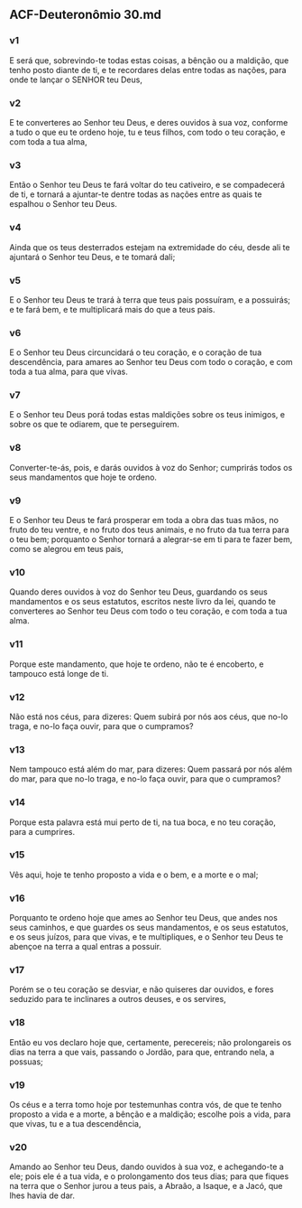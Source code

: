 ## ACF-Deuteronômio 30.md
### v1
 E será que, sobrevindo-te todas estas coisas, a bênção ou a maldição, que tenho posto diante de ti, e te recordares delas entre todas as nações, para onde te lançar o SENHOR teu Deus,
### v2
 E te converteres ao Senhor teu Deus, e deres ouvidos à sua voz, conforme a tudo o que eu te ordeno hoje, tu e teus filhos, com todo o teu coração, e com toda a tua alma,
### v3
 Então o Senhor teu Deus te fará voltar do teu cativeiro, e se compadecerá de ti, e tornará a ajuntar-te dentre todas as nações entre as quais te espalhou o Senhor teu Deus.
### v4
 Ainda que os teus desterrados estejam na extremidade do céu, desde ali te ajuntará o Senhor teu Deus, e te tomará dali;
### v5
 E o Senhor teu Deus te trará à terra que teus pais possuíram, e a possuirás; e te fará bem, e te multiplicará mais do que a teus pais.
### v6
 E o Senhor teu Deus circuncidará o teu coração, e o coração de tua descendência, para amares ao Senhor teu Deus com todo o coração, e com toda a tua alma, para que vivas.
### v7
 E o Senhor teu Deus porá todas estas maldições sobre os teus inimigos, e sobre os que te odiarem, que te perseguirem.
### v8
 Converter-te-ás, pois, e darás ouvidos à voz do Senhor; cumprirás todos os seus mandamentos que hoje te ordeno.
### v9
 E o Senhor teu Deus te fará prosperar em toda a obra das tuas mãos, no fruto do teu ventre, e no fruto dos teus animais, e no fruto da tua terra para o teu bem; porquanto o Senhor tornará a alegrar-se em ti para te fazer bem, como se alegrou em teus pais,
### v10
 Quando deres ouvidos à voz do Senhor teu Deus, guardando os seus mandamentos e os seus estatutos, escritos neste livro da lei, quando te converteres ao Senhor teu Deus com todo o teu coração, e com toda a tua alma.
### v11
 Porque este mandamento, que hoje te ordeno, não te é encoberto, e tampouco está longe de ti.
### v12
 Não está nos céus, para dizeres: Quem subirá por nós aos céus, que no-lo traga, e no-lo faça ouvir, para que o cumpramos?
### v13
 Nem tampouco está além do mar, para dizeres: Quem passará por nós além do mar, para que no-lo traga, e no-lo faça ouvir, para que o cumpramos?
### v14
 Porque esta palavra está mui perto de ti, na tua boca, e no teu coração, para a cumprires.
### v15
 Vês aqui, hoje te tenho proposto a vida e o bem, e a morte e o mal;
### v16
 Porquanto te ordeno hoje que ames ao Senhor teu Deus, que andes nos seus caminhos, e que guardes os seus mandamentos, e os seus estatutos, e os seus juízos, para que vivas, e te multipliques, e o Senhor teu Deus te abençoe na terra a qual entras a possuir.
### v17
 Porém se o teu coração se desviar, e não quiseres dar ouvidos, e fores seduzido para te inclinares a outros deuses, e os servires,
### v18
 Então eu vos declaro hoje que, certamente, perecereis; não prolongareis os dias na terra a que vais, passando o Jordão, para que, entrando nela, a possuas;
### v19
 Os céus e a terra tomo hoje por testemunhas contra vós, de que te tenho proposto a vida e a morte, a bênção e a maldição; escolhe pois a vida, para que vivas, tu e a tua descendência,
### v20
 Amando ao Senhor teu Deus, dando ouvidos à sua voz, e achegando-te a ele; pois ele é a tua vida, e o prolongamento dos teus dias; para que fiques na terra que o Senhor jurou a teus pais, a Abraão, a Isaque, e a Jacó, que lhes havia de dar.
